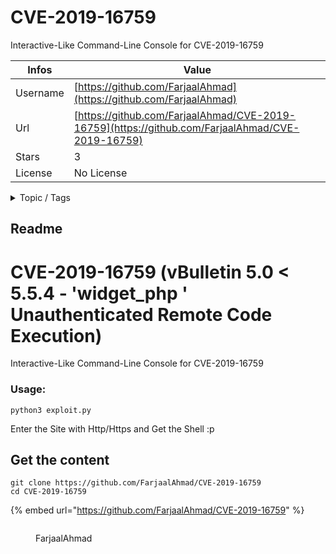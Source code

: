 # CVE-2019-16759

Interactive-Like Command-Line Console for CVE-2019-16759

| Infos    | Value                                                              |
| -------- | -------------------------------------------------------------------|
| Username | [https://github.com/FarjaalAhmad](https://github.com/FarjaalAhmad) |
| Url      | [https://github.com/FarjaalAhmad/CVE-2019-16759](https://github.com/FarjaalAhmad/CVE-2019-16759)                                               |
| Stars    | 3                                                          |
| License  | No License                                                        |

<details>

<summary>Topic / Tags</summary>



</details>

## Readme

# CVE-2019-16759 (vBulletin 5.0 < 5.5.4 - 'widget_php ' Unauthenticated Remote Code Execution)
Interactive-Like Command-Line Console for CVE-2019-16759

### Usage:
	python3 exploit.py
  
Enter the Site with Http/Https and Get the Shell :p



## Get the content

```
git clone https://github.com/FarjaalAhmad/CVE-2019-16759
cd CVE-2019-16759
```

{% embed url="https://github.com/FarjaalAhmad/CVE-2019-16759" %}

<figure><img src="https://avatars.githubusercontent.com/u/45895453?v=4" alt=""><figcaption><p>FarjaalAhmad</p></figcaption></figure>
